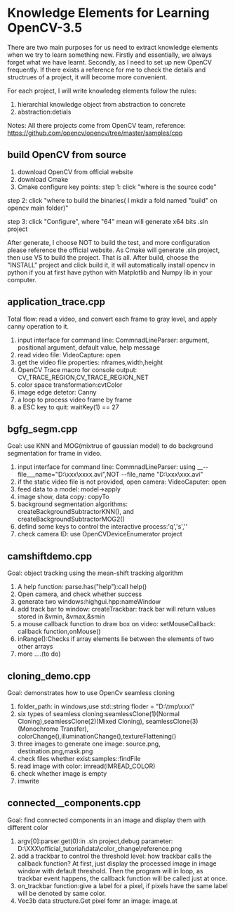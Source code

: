 # Knowledge Elements for Learning OpenCV-3.5
There are two main purposes for us need to extract knowledge elements when we try to learn something new.
Firstly and essentially, we always forget what we have learnt. Secondly, as I need to set up new OpenCV frequently.
If there exists a reference for me to check the details and structrues of a project, it will become more convenient.


For each project, I will write knowledeg elements follow the rules:
1. hierarchial knowledge object from abstraction to concrete
2. abstraction:detials


Notes: All there projects come from OpenCV team, reference: https://github.com/opencv/opencv/tree/master/samples/cpp

## build OpenCV from source
1. download OpenCV from official website
2. download Cmake
3. Cmake configure key points: 
step 1: click "where is the source code"

step 2: click "where to build the binaries( I mkdir a fold named "build" on opencv main folder)"

step 3: click "Configure", where "64" mean will generate  x64 bits .sln project

After generate, I choose NOT to build the test, and more configuration please reference the official website.
As Cmake will generate .sln project, then use VS to build the project. That is all.
After build, choose the "INSTALL" project and click build it, it will automatically install opencv in python if you
at first have python with Matplotlib and Numpy lib in your computer.

## application_trace.cpp
Total flow: read a video, and convert each frame to gray level, and apply canny operation to it.

1. input interface for command line: CommnadLineParser: argument, positional argument, default value, help message
2. read video file: VideoCapture: open
3. get the video file properties: nframes,width,height
4. OpenCV Trace macro for console output: CV_TRACE_REGION,CV_TRACE_REGION_NET
5. color space transformation:cvtColor
6. image edge detetor: Canny
7. a loop to process video frame by frame
8. a ESC key to quit: waitKey(1) == 27

## bgfg_segm.cpp
Goal: use KNN and MOG(mixtrue of gaussian model) to do background segmentation for frame in video.
1. input interface for command line: CommnadLineParser: using __--file___name="D:\xxx\xxxx.avi",NOT --file_name "D:\xxx\xxx.avi"
2. if the static video file is not provided, open camera: VideoCaputer: open
3. feed data to a model: model->apply
4. image show, data copy: copyTo
5. background segmentation algorithms: createBackgroundSubtractorKNN(), and createBackgroundSubtractorMOG2()
5. defind some keys to control the interactive process:'q','s',''
6. check camera ID: use OpenCVDeviceEnumerator project

## camshiftdemo.cpp
Goal: object tracking using the mean-shift tracking algorithm
1. A help function: parse.has("help"):call help()
2. Open camera, and check whether success
3. generate two windows:highgui.hpp:nameWindow
4. add track bar to window: createTrackbar: track bar will return values stored in &vmin, &vmax,&smin
5. a mouse callback function to draw box on video: setMouseCallback: callback function,onMouse()
6. inRange():Checks if array elements lie between the elements of two other arrays
7. more ....(to do)

## cloning_demo.cpp
Goal: demonstrates how to use OpenCv seamless cloning
1. folder_path: in windows,use std::string floder = "D:\\tmp\\xxx\\"
2. six types of seamless cloning:seamlessClone(1)(Normal Cloning),seamlessClone(2)(Mixed Cloning), seamlessClone(3)(Monochrome Transfer),
colorChange(),illuminationChange(),textureFlattening()
3. three images to generate one image: source.png, destination.png,mask.png
4. check files whether exist:samples::findFile
5. read image with color: imread(IMREAD_COLOR)
6. check whether image is empty
7. imwrite

## connected__components.cpp
Goal: find connected components in an image and display them with different color
1. argv[0]:parser.get<string>(0):in .sln project,debug parameter: D:\XXX\official_tutorial\data\color_change\reference.png
2. add a trackbar to control the threshold level: how trackbar calls the callback function? At first, just display the processed image
in image window with default threshold. Then the program will in loop, as trackbar event happens, the callback function will be called
just at once.
3. on_trackbar function:give a label for a pixel, if pixels have the same label will be denoted by same color.
4. Vec3b data structure.Get pixel fomr an image: image.at

